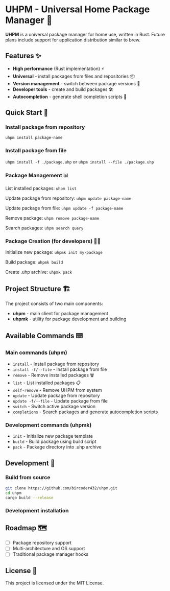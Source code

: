 # UHPM - Universal Home Package Manager 🚀

**UHPM** is a universal package manager for home use, written in Rust. Future plans include support for application distribution similar to brew.

## Features ✨

- **High performance** (Rust implementation) ⚡
- **Universal** - install packages from files and repositories 📦
- **Version management** - switch between package versions 🔄
- **Developer tools** - create and build packages 🛠️
- **Autocompletion** - generate shell completion scripts 🐚



## Quick Start 🚀

### Install package from repository
`uhpm install package-name`

### Install package from file
`uhpm install -f ./package.uhp`
or
`uhpm install --file ./package.uhp`

### Package Management 📊
List installed packages:
`uhpm list`

Update package from repository:
`uhpm update package-name`

Update package from file:
`uhpm update -f package-name`

Remove package:
`uhpm remove package-name`

Search packages:
`uhpm search query`

### Package Creation (for developers) 👨‍💻
Initialize new package:
`uhpmk init my-package`

Build package:
`uhpmk build`

Create .uhp archive:
`uhpmk pack`

## Project Structure 🏗️

The project consists of two main components:
- **uhpm** - main client for package management
- **uhpmk** - utility for package development and building

## Available Commands ⌨️

### Main commands (uhpm)
- `install` - Install package from repository
- `install -f/--file` - Install package from file
- `remove` - Remove installed packages 🗑️
- `list` - List installed packages 📋
- `self-remove` - Remove UHPM from system
- `update` - Update package from repository
- `update -f/--file` - Update package from file
- `switch` - Switch active package version
- `completions` - Search packages and generate autocompletion scripts

### Development commands (uhpmk)
- `init` - Initialize new package template
- `build` - Build package using build script
- `pack` - Package directory into .uhp archive

## Development 🔧

### Build from source
```bash
git clone https://github.com/bircoder432/uhpm.git
cd uhpm
cargo build --release
```

### Development installation


## Roadmap 🗺️

- [ ] Package repository support
- [ ] Multi-architecture and OS support
- [ ] Traditional package manager hooks

## License 📄

This project is licensed under the MIT License.
